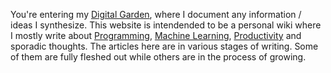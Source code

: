 You're entering my [Digital Garden](), where I document any information / ideas I synthesize.
This website is intendended to be a personal wiki where I mostly write about [Programming](), [Machine Learning](), [Productivity]() and sporadic thoughts.
The articles here are in various stages of writing. Some of them are fully fleshed out while others are in the process of growing.

